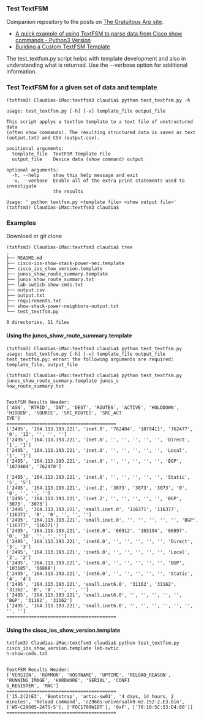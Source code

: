 ### Test TextFSM 

Companion repository to the posts on [The Gratuitous Arp site](http://gratuitousarp.info/).

- [A quick example of using TextFSM to parse data from Cisco show commands - Python3 Version](http://gratuitousarp.info/a-quick-example-of-using-textfsm-to-parse-data-from-cisco-show-commands-python3-version/)
- [Building a Custom TextFSM Template](http://gratuitousarp.info/building-a-custom-textfsm-template/)

The test_textfsm.py script helps with template development and also in understanding what is returned.  Use the --verbose option for additional information.

### Test TextFSM for a given set of data and template

```
(txtfsm3) Claudias-iMac:textfsm3 claudia$ python test_textfsm.py -h

usage: test_textfsm.py [-h] [-v] template_file output_file

This script applys a textfsm template to a text file of unstructured data
(often show commands). The resulting structured data is saved as text
(output.txt) and CSV (output.csv).

positional arguments:
  template_file  TextFSM Template File
  output_file    Device data (show command) output

optional arguments:
  -h, --help     show this help message and exit
  -v, --verbose  Enable all of the extra print statements used to investigate
                 the results

Usage: ' python textfsm.py <template file> <show output file>'
(txtfsm3) Claudias-iMac:textfsm3 claudia$
```

### Examples
Download or git clone

```
(txtfsm3) Claudias-iMac:textfsm3 claudia$ tree
.
├── README.md
├── cisco-ios-show-stack-power-nei.template
├── cisco_ios_show_version.template
├── junos_show_route_summary.template
├── junos_show_route_summary.txt
├── lab-swtich-show-cmds.txt
├── output.csv
├── output.txt
├── requirements.txt
├── show-stack-power-neighbors-output.txt
└── test_textfsm.py

0 directories, 11 files
```

#### Using the junos\_show\_route\_summary.template

```
(txtfsm3) Claudias-iMac:textfsm3 claudia$ python test_textfsm.py
usage: test_textfsm.py [-h] [-v] template_file output_file
test_textfsm.py: error: the following arguments are required: template_file, output_file

(txtfsm3) Claudias-iMac:textfsm3 claudia$ python test_textfsm.py junos_show_route_summary.template junos_s
how_route_summary.txt


TextFSM Results Header:
['ASN', 'RTRID', 'INT', 'DEST', 'ROUTES', 'ACTIVE', 'HOLDDOWN', 'HIDDEN', 'SOURCE', 'SRC_ROUTES', 'SRC_ACT
IVE']
========================================
['2495', '164.113.193.221', 'inet.0', '762484', '1079411', '762477', '0', '12', '', '', '']
['2495', '164.113.193.221', 'inet.0', '', '', '', '', '', 'Direct', '1', '1']
['2495', '164.113.193.221', 'inet.0', '', '', '', '', '', 'Local', '1', '1']
['2495', '164.113.193.221', 'inet.0', '', '', '', '', '', 'BGP', '1079404', '762470']

['2495', '164.113.193.221', 'inet.0', '', '', '', '', '', 'Static', '5', '5']
['2495', '164.113.193.221', 'inet.2', '3073', '3073', '3073', '0', '0', '', '', '']
['2495', '164.113.193.221', 'inet.2', '', '', '', '', '', 'BGP', '3073', '3073']
['2495', '164.113.193.221', 'small.inet.0', '116371', '116377', '116371', '0', '0', '', '', '']
['2495', '164.113.193.221', 'small.inet.0', '', '', '', '', '', 'BGP', '116377', '116371']
['2495', '164.113.193.221', 'inet6.0', '66912', '103194', '66897', '0', '30', '', '', '']
['2495', '164.113.193.221', 'inet6.0', '', '', '', '', '', 'Direct', '3', '3']
['2495', '164.113.193.221', 'inet6.0', '', '', '', '', '', 'Local', '2', '2']
['2495', '164.113.193.221', 'inet6.0', '', '', '', '', '', 'BGP', '103185', '66888']
['2495', '164.113.193.221', 'inet6.0', '', '', '', '', '', 'Static', '4', '4']
['2495', '164.113.193.221', 'small.inet6.0', '31162', '31162', '31162', '0', '0', '', '', '']
['2495', '164.113.193.221', 'small.inet6.0', '', '', '', '', '', 'BGP', '31162', '31162']
['2495', '164.113.193.221', 'small.inet6.0', '', '', '', '', '', '', '', '']
========================================

```


#### Using the cisco\_ios\_show\_version.template

```
txtfsm3) Claudias-iMac:textfsm3 claudia$ python test_textfsm.py cisco_ios_show_version.template lab-swtic
h-show-cmds.txt


TextFSM Results Header:
['VERSION', 'ROMMON', 'HOSTNAME', 'UPTIME', 'RELOAD_REASON', 'RUNNING_IMAGE', 'HARDWARE', 'SERIAL', 'CONFI
G_REGISTER', 'MAC']
========================================
['15.2(2)E3', 'Bootstrap', 'artic-sw01', '4 days, 14 hours, 2 minutes', 'Reload command', 'c2960s-universalk9-mz.152-2.E3.bin', ['WS-C2960S-24TS-S'], ['FOC1709W1DT'], '0xF', ['70:10:5C:53:D4:80']]
========================================
```